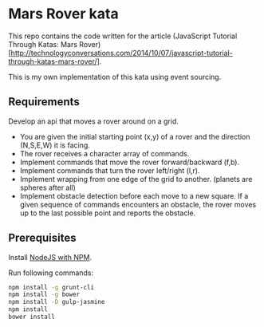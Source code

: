 Mars Rover kata
===============

This repo contains the code written for the article (JavaScript Tutorial Through Katas: Mars Rover)[http://technologyconversations.com/2014/10/07/javascript-tutorial-through-katas-mars-rover/].

This is my own implementation of this kata using event sourcing.


Requirements
------------

Develop an api that moves a rover around on a grid.

- You are given the initial starting point (x,y) of a rover and the direction (N,S,E,W) it is facing.
- The rover receives a character array of commands.
- Implement commands that move the rover forward/backward (f,b).
- Implement commands that turn the rover left/right (l,r).
- Implement wrapping from one edge of the grid to another. (planets are spheres after all)
- Implement obstacle detection before each move to a new square. If a given sequence of commands encounters an obstacle, the rover moves up to the last possible point and reports the obstacle.


Prerequisites
-------------

Install [NodeJS with NPM](http://nodejs.org/).

Run following commands:

```bash
npm install -g grunt-cli
npm install -g bower
npm install -D gulp-jasmine
npm install
bower install
```

